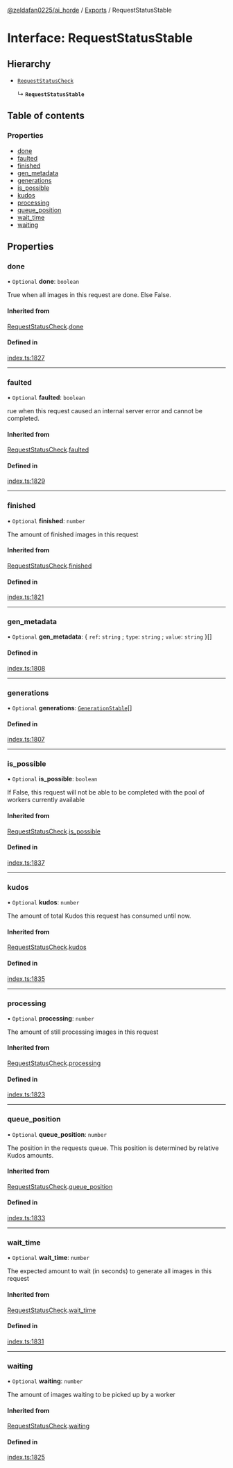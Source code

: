 [@zeldafan0225/ai_horde](../README.md) / [Exports](../modules.md) / RequestStatusStable

# Interface: RequestStatusStable

## Hierarchy

- [`RequestStatusCheck`](RequestStatusCheck.md)

  ↳ **`RequestStatusStable`**

## Table of contents

### Properties

- [done](RequestStatusStable.md#done)
- [faulted](RequestStatusStable.md#faulted)
- [finished](RequestStatusStable.md#finished)
- [gen\_metadata](RequestStatusStable.md#gen_metadata)
- [generations](RequestStatusStable.md#generations)
- [is\_possible](RequestStatusStable.md#is_possible)
- [kudos](RequestStatusStable.md#kudos)
- [processing](RequestStatusStable.md#processing)
- [queue\_position](RequestStatusStable.md#queue_position)
- [wait\_time](RequestStatusStable.md#wait_time)
- [waiting](RequestStatusStable.md#waiting)

## Properties

### done

• `Optional` **done**: `boolean`

True when all images in this request are done. Else False.

#### Inherited from

[RequestStatusCheck](RequestStatusCheck.md).[done](RequestStatusCheck.md#done)

#### Defined in

[index.ts:1827](https://github.com/ZeldaFan0225/ai_horde/blob/ae52afb/index.ts#L1827)

___

### faulted

• `Optional` **faulted**: `boolean`

rue when this request caused an internal server error and cannot be completed.

#### Inherited from

[RequestStatusCheck](RequestStatusCheck.md).[faulted](RequestStatusCheck.md#faulted)

#### Defined in

[index.ts:1829](https://github.com/ZeldaFan0225/ai_horde/blob/ae52afb/index.ts#L1829)

___

### finished

• `Optional` **finished**: `number`

The amount of finished images in this request

#### Inherited from

[RequestStatusCheck](RequestStatusCheck.md).[finished](RequestStatusCheck.md#finished)

#### Defined in

[index.ts:1821](https://github.com/ZeldaFan0225/ai_horde/blob/ae52afb/index.ts#L1821)

___

### gen\_metadata

• `Optional` **gen\_metadata**: { `ref`: `string` ; `type`: `string` ; `value`: `string`  }[]

#### Defined in

[index.ts:1808](https://github.com/ZeldaFan0225/ai_horde/blob/ae52afb/index.ts#L1808)

___

### generations

• `Optional` **generations**: [`GenerationStable`](GenerationStable.md)[]

#### Defined in

[index.ts:1807](https://github.com/ZeldaFan0225/ai_horde/blob/ae52afb/index.ts#L1807)

___

### is\_possible

• `Optional` **is\_possible**: `boolean`

If False, this request will not be able to be completed with the pool of workers currently available

#### Inherited from

[RequestStatusCheck](RequestStatusCheck.md).[is_possible](RequestStatusCheck.md#is_possible)

#### Defined in

[index.ts:1837](https://github.com/ZeldaFan0225/ai_horde/blob/ae52afb/index.ts#L1837)

___

### kudos

• `Optional` **kudos**: `number`

The amount of total Kudos this request has consumed until now.

#### Inherited from

[RequestStatusCheck](RequestStatusCheck.md).[kudos](RequestStatusCheck.md#kudos)

#### Defined in

[index.ts:1835](https://github.com/ZeldaFan0225/ai_horde/blob/ae52afb/index.ts#L1835)

___

### processing

• `Optional` **processing**: `number`

The amount of still processing images in this request

#### Inherited from

[RequestStatusCheck](RequestStatusCheck.md).[processing](RequestStatusCheck.md#processing)

#### Defined in

[index.ts:1823](https://github.com/ZeldaFan0225/ai_horde/blob/ae52afb/index.ts#L1823)

___

### queue\_position

• `Optional` **queue\_position**: `number`

The position in the requests queue. This position is determined by relative Kudos amounts.

#### Inherited from

[RequestStatusCheck](RequestStatusCheck.md).[queue_position](RequestStatusCheck.md#queue_position)

#### Defined in

[index.ts:1833](https://github.com/ZeldaFan0225/ai_horde/blob/ae52afb/index.ts#L1833)

___

### wait\_time

• `Optional` **wait\_time**: `number`

The expected amount to wait (in seconds) to generate all images in this request

#### Inherited from

[RequestStatusCheck](RequestStatusCheck.md).[wait_time](RequestStatusCheck.md#wait_time)

#### Defined in

[index.ts:1831](https://github.com/ZeldaFan0225/ai_horde/blob/ae52afb/index.ts#L1831)

___

### waiting

• `Optional` **waiting**: `number`

The amount of images waiting to be picked up by a worker

#### Inherited from

[RequestStatusCheck](RequestStatusCheck.md).[waiting](RequestStatusCheck.md#waiting)

#### Defined in

[index.ts:1825](https://github.com/ZeldaFan0225/ai_horde/blob/ae52afb/index.ts#L1825)
